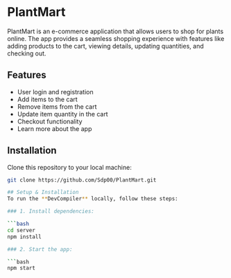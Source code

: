 # PlantMart

PlantMart is an e-commerce application that allows users to shop for plants online. The app provides a seamless shopping experience with features like adding products to the cart, viewing details, updating quantities, and checking out.

## Features

- User login and registration
- Add items to the cart
- Remove items from the cart
- Update item quantity in the cart
- Checkout functionality
- Learn more about the app

## Installation

Clone this repository to your local machine:

```bash
git clone https://github.com/Sdp00/PlantMart.git

## Setup & Installation
To run the **DevCompiler** locally, follow these steps:

### 1. Install dependencies:

```bash
cd server
npm install

### 2. Start the app:

```bash
npm start
```
